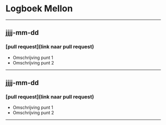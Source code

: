 # Logboek Mellon

---
## jjjj-mm-dd
### [pull request](link naar pull request)
- Omschrijving punt 1
- Omschrijving punt 2
---
## jjjj-mm-dd
### [pull request](link naar pull request)
- Omschrijving punt 1
- Omschrijving punt 2
---